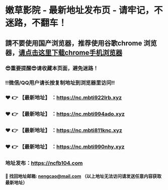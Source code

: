 # 嫩草影院 - 最新地址发布页 - 请牢记，不迷路，不翻车！

## 請不要使用国产浏览器，推荐使用谷歌chrome 浏览器，<a href = "https://www.google.cn/chrome/">请点击这里下载chrome手机浏览器</a>

### :sunglasses:重要提醒:sunglasses:请收藏本页面，避免迷路！
### ‼️微信/QQ用户请长按复制地址到浏览器里访问‼️

### :heart: :point_right: 【最新地址】 ：https://nc.mbti922lrb.xyz
### :heart: :point_right: 【最新地址】 ：https://nc.mbti994ado.xyz
### :heart: :point_right: 【最新地址】 ：https://nc.mbti811knc.xyz
### :heart: :point_right: 【最新地址】 ：https://nc.mbti990nhy.xyz

### 地址发布：https://ncfb104.com

#### :e-mail: __找回地址邮箱: nengcao@mail.com （以上地址无法访问请发送任意内容获取最新地址）__
